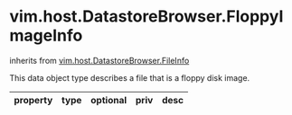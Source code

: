 vim.host.DatastoreBrowser.FloppyImageInfo
=========================================
inherits from [vim.host.DatastoreBrowser.FileInfo](docs/vim.host.DatastoreBrowser.FileInfo.md)


This data object type describes a file that is a floppy disk image.

| property | type | optional | priv | desc |
|:---------|:-----|:---------|:-----|:-----|


